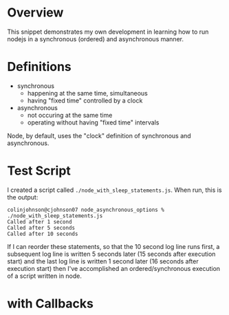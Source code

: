 # Overview

This snippet demonstrates my own development in learning how to run nodejs in a synchronous (ordered) and asynchronous manner.

# Definitions

- synchronous
  - happening at the same time, simultaneous
  - having "fixed time" controlled by a clock
- asynchronous
  - not occuring at the same time
  - operating without having "fixed time" intervals

Node, by default, uses the "clock" definition of synchronous and asynchronous.

# Test Script

I created a script called `./node_with_sleep_statements.js`. When run, this is the output:

```
colinjohnson@cjohnson07 node_asynchronous_options % ./node_with_sleep_statements.js
Called after 1 second
Called after 5 seconds
Called after 10 seconds
```

If I can reorder these statements, so that the 10 second log line runs first, a subsequent log line is written 5 seconds later (15 seconds after execution start) and the last log line is written 1 second later (16 seconds after execution start) then I've accomplished an ordered/synchronous execution of a script written in node.

# with Callbacks




